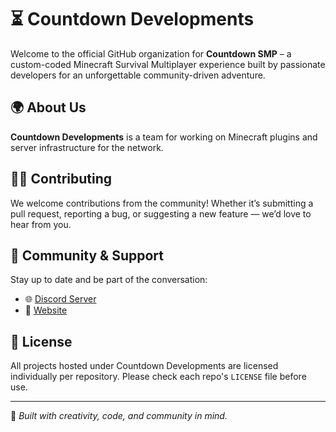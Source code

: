 # ⏳ Countdown Developments

Welcome to the official GitHub organization for **Countdown SMP** – a custom-coded Minecraft Survival Multiplayer experience built by passionate developers for an unforgettable community-driven adventure.

## 🌍 About Us

**Countdown Developments** is a team for working on Minecraft plugins and server infrastructure for the network.

## 🧑‍💻 Contributing

We welcome contributions from the community! Whether it’s submitting a pull request, reporting a bug, or suggesting a new feature — we’d love to hear from you.


## 💬 Community & Support

Stay up to date and be part of the conversation:

- 🌐 [Discord Server](https://discord.gg/yourdiscordinvite)
- 📰 [Website](https://countdownsmp.com)

## 📜 License

All projects hosted under Countdown Developments are licensed individually per repository. Please check each repo's `LICENSE` file before use.

---

🧠 *Built with creativity, code, and community in mind.*

